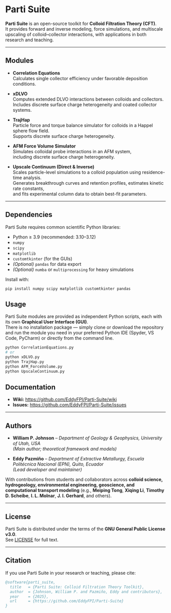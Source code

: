 # Parti Suite

**Parti Suite** is an open-source toolkit for **Colloid Filtration Theory (CFT)**.  
It provides forward and inverse modeling, force simulations, and multiscale upscaling of colloid–collector interactions, with applications in both research and teaching.

---

## Modules

- **Correlation Equations**  
  Calculates single collector efficiency under favorable deposition conditions.

- **xDLVO**  
  Computes extended DLVO interactions between colloids and collectors.  
  Includes discrete surface charge heterogeneity and coated collector systems.

- **TrajHap**  
  Particle force and torque balance simulator for colloids in a Happel sphere flow field.  
  Supports discrete surface charge heterogeneity.

- **AFM Force Volume Simulator**  
  Simulates colloidal probe interactions in an AFM system,  
  including discrete surface charge heterogeneity.

- **Upscale Continuum (Direct & Inverse)**  
  Scales particle-level simulations to a colloid population using residence-time analysis.  
  Generates breakthrough curves and retention profiles, estimates kinetic rate constants,  
  and fits experimental column data to obtain best-fit parameters.

---

## Dependencies

Parti Suite requires common scientific Python libraries:

- Python ≥ 3.9 (recommended: 3.10–3.12)  
- `numpy`  
- `scipy`  
- `matplotlib`  
- `customtkinter` (for the GUIs)  
- *(Optional)* `pandas` for data export  
- *(Optional)* `numba` or `multiprocessing` for heavy simulations

Install with:

    pip install numpy scipy matplotlib customtkinter pandas



## Usage

Parti Suite modules are provided as independent Python scripts, each with its own **Graphical User Interface (GUI)**.  
There is no installation package — simply clone or download the repository and run the module you need in your preferred Python IDE (Spyder, VS Code, PyCharm) or directly from the command line.

```bash
python CorrelationEquations.py
# or
python xDLVO.py
python TrajHap.py
python AFM_ForceVolume.py
python UpscaleContinuum.py
```

## Documentation

- **Wiki:** https://github.com/EddyFPI/Parti-Suite/wiki  
- **Issues:** https://github.com/EddyFPI/Parti-Suite/issues

---

## Authors

- **William P. Johnson** – *Department of Geology & Geophysics, University of Utah, USA*  
  *(Main author; theoretical framework and models)*

- **Eddy Pazmiño** – *Department of Extractive Metallurgy, Escuela Politécnica Nacional (EPN), Quito, Ecuador*  
  *(Lead developer and maintainer)*

With contributions from students and collaborators across **colloid science, hydrogeology, environmental engineering, geoscience, and computational transport modeling** (e.g., **Meiping Tong**, **Xiqing Li**, **Timothy D. Scheibe**, **I. L. Molnar**, **J. I. Gerhard**, and others).

---

## License

Parti Suite is distributed under the terms of the **GNU General Public License v3.0**.  
See [LICENSE](LICENSE) for full text.

---

## Citation

If you use Parti Suite in your research or teaching, please cite:

```bibtex
@software{parti_suite,
  title   = {Parti Suite: Colloid Filtration Theory Toolkit},
  author  = {Johnson, William P. and Pazmiño, Eddy and contributors},
  year    = {2025},
  url     = {https://github.com/EddyFPI/Parti-Suite}
}
